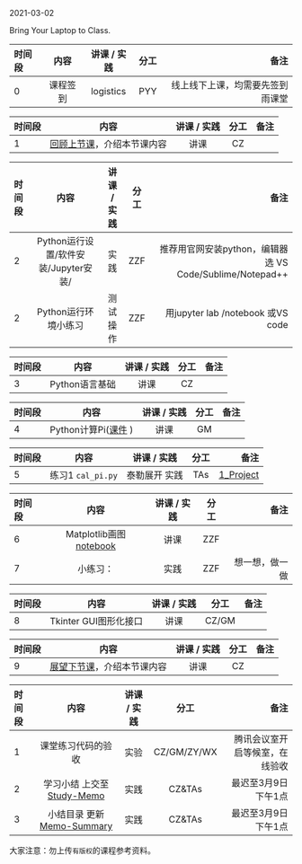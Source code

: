 2021-03-02

Bring Your Laptop to Class. 

|时间段     |  内容    | 讲课 / 实践     |  分工  |备注       |
| :---      |   :----:    |   :----:    |    :----:    |       ---: |
|   0       | 课程签到     |  logistics   |     PYY     |    线上线下上课，均需要先签到雨课堂    |


|时间段     |  内容    | 讲课 / 实践     |  分工  |备注       |
| :---      |   :----:    |   :----:    |    :----:    |       ---: |
|   1       | [回顾上节课](../WW1/WW1-Plan.md)，介绍本节课内容     |  讲课    |     CZ     |         |


|时间段     |  内容    | 讲课 / 实践     |  分工  | 备注       |
| :---      |   :----:    |   :----:    |    :----:    |       ---: |
|   2       | Python运行设置/软件安装/Jupyter安装/     |  实践    |   ZZF   |   推荐用官网安装python，编辑器选 VS Code/Sublime/Notepad++     |
|   2       | Python运行环境小练习   |  测试操作    |    ZZF    |  用jupyter lab /notebook 或VS code  |

|时间段     |  内容    | 讲课 / 实践     |  分工  | 备注       |
| :---      |   :----:    |   :----:    |    :----:    |       ---: |
|   3       | Python语言基础    |  讲课    |    CZ    |          |


|时间段     |  内容    | 讲课 / 实践     |  分工  | 备注       |
| :---      |   :----:    |   :----:    |    :----:    |       ---: |
|   4       | Python计算Pi([课件](../WW1/lectures/%E5%9C%86%E5%91%A8%E7%8E%87%E8%AE%A1%E7%AE%97.pdf) )      |  讲课    |     GM     |         |


|时间段     |  内容    | 讲课 / 实践     |  分工  | 备注       |
| :---      |   :----:    |   :----:    |    :----:    |       ---: |
|   5       | 练习1  ``cal_pi.py``    |  泰勒展开 实践    |     TAs     |    [1_Project](../../../Course-Projects/1_Project)     |


|时间段     |  内容    | 讲课 / 实践     |  分工  |备注       |
| :---      |   :----:    |   :----:    |    :----:    |       ---: |
|   6       |  Matplotlib画图[notebook](../../../Computing/Python3/matplotlib_python/plot.ipynb)   |  讲课    |     ZZF     |           |
|   7       |  小练习：  |   实践   |     ZZF     |    想一想，做一做      |


|时间段     |  内容    | 讲课 / 实践     |  分工  | 备注       |
| :---      |   :----:    |   :----:    |    :----:    |       ---: |
|   8       | Tkinter GUI图形化接口     |  讲课    |    CZ/GM    |          |


|时间段     |  内容    | 讲课 / 实践     |  分工  |备注       |
| :---      |   :----:    |   :----:    |    :----:    |       ---: |
|   9      | [展望下节课](../WW3/WW3-Plan.md)，介绍本节课内容     |  讲课    |     CZ     |         |


|时间段     |  内容    | 讲课 / 实践     |  分工  | 备注       |
| :---      |   :----:    |   :----:    |    :----:    |       ---: |
|   1      | 课堂练习代码的验收     |  实验   |     CZ/GM/ZY/WX     |    腾讯会议室开启等候室，在线验收     |
|   2      | 学习小结 上交至[Study-Memo](../../../Memos/Study-Memo)    |  实践    |     CZ&TAs     |   最迟至3月9日下午1点     |
|   3      | 小结目录 更新 [Memo-Summary](../../../Memos/Memo-Summary)  |  实践    |     CZ&TAs     |   最迟至3月9日下午1点     |



大家注意：勿上传``有版权``的课程参考资料。


